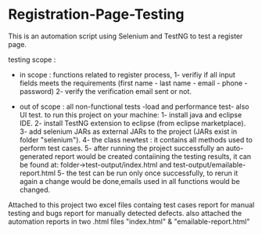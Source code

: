 # Registration-Page-Testing
This is an automation script using Selenium and TestNG to test a register page.


testing scope :

- in scope : functions related to register process,
  1- verifiy if all input fields meets the requirements 
     (first name - last name - email - phone - password)
  2- verify the verification email sent or not.
  
- out of scope : all non-functional tests -load and performance test- also UI test.
to run this project on your machine:
1- install java and eclipse IDE. 2- install TestNG extension to eclipse (from eclipse marketplace). 3- add selenium JARs as external JARs to the project (JARs exist in folder "selenium"). 4- the class newtest : it contains all methods used to perform test cases. 5- after running the project successfully an auto-generated report would be created contaiining the testing results, it can be found at: folder->test-output/index.html and test-output/emailable-report.html 5- the test can be run only once successfully, to rerun it again a change would be done,emails used in all functions would be changed.

Attached to this project two excel files containg test cases report for manual testing and bugs report for manually detected defects.
also attached the automation reports in two .html files "index.html" & "emailable-report.html"

